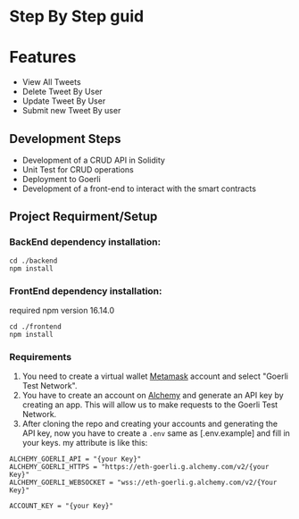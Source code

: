 # Step By Step guid

# Features
- View All Tweets
- Delete Tweet By User
- Update Tweet By User
- Submit new Tweet By user


## Development Steps

- Development of a CRUD API in Solidity
- Unit Test for CRUD operations
- Deployment to Goerli
- Development of a front-end to interact with the smart contracts

## Project Requirment/Setup

### BackEnd dependency installation:
```shell
cd ./backend
npm install
```
### FrontEnd dependency installation:
required npm version 16.14.0

```shell
cd ./frontend
npm install
```
### Requirements
1. You need to create a virtual wallet [Metamask](https://metamask.io/) account and select "Goerli Test Network".
2. You have to create an account on [Alchemy](https://www.alchemy.com/) and generate an API key by creating an app. This will allow us to make requests to the Goerli Test Network. 
4. After cloning the repo and creating your accounts and generating the API key, now you have to create a `.env` same as [.env.example] and fill in your keys. my attribute is like this:
```shell
ALCHEMY_GOERLI_API = "{your Key}"
ALCHEMY_GOERLI_HTTPS = "https://eth-goerli.g.alchemy.com/v2/{your Key}"
ALCHEMY_GOERLI_WEBSOCKET = "wss://eth-goerli.g.alchemy.com/v2/{Your Key}"

ACCOUNT_KEY = "{your Key}"
```